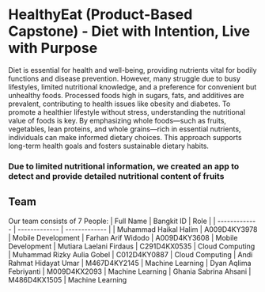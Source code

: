 # HealthyEat (Product-Based Capstone) - Diet with Intention, Live with Purpose

Diet is essential for health and well-being, providing nutrients vital for bodily functions and disease prevention. However, many struggle due to busy lifestyles, limited nutritional knowledge, and a preference for convenient but unhealthy foods. Processed foods high in sugars, fats, and additives are prevalent, contributing to health issues like obesity and diabetes.
To promote a healthier lifestyle without stress, understanding the nutritional value of foods is key. By emphasizing whole foods—such as fruits, vegetables, lean proteins, and whole grains—rich in essential nutrients, individuals can make informed dietary choices. This approach supports long-term health goals and fosters sustainable dietary habits.

### Due to limited nutritional information, we created an app to detect and provide detailed nutritional content of fruits

## Team
Our team consists of 7 People:
| Full Name  | Bangkit ID | Role |
| ------------- | ------------- | ------------- |
| Muhammad Haikal Halim  | A009D4KY3978  | Mobile Development
| Farhan Arif Widodo  | A009D4KY3608  |  Mobile Development
| Mutiara Laelani Firdaus  | C291D4KX0535  | Cloud Computing
| Muhammad Rizky Aulia Gobel  | C012D4KY0887  | Cloud Computing
| Andi Rahmat Hidayat Umar  | M467D4KY2145  | Machine Learning
| Dyan Aqlima Febriyanti  | M009D4KX2093  | Machine Learning
| Ghania Sabrina Ahsani  | M486D4KX1505  | Machine Learning
